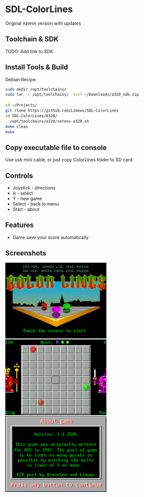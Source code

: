 # SDL-ColorLines

Original nzimin version with updates

## Toolchain & SDK

TODO: Add link to SDK

## Install Tools & Build

Debian Recipe:

```sh
sudo mkdir /opt/toolchains/
sudo tar -C /opt/toolchains/ -xzvf ~/Downloads/a320_sdk.zip

cd ~/Projects/
git clone https://github.com/Limows/SDL-ColorLines
cd SDL-ColorLines/A320/
. /opt/toolchains/a320/setenv-a320.sh
make clean
make
```

## Copy executable file to console

Use usb mini cable, or just copy ColorLines folder to SD card

## Controls

 - Joystick - directions
 - A - select
 - Y - new game
 - Select - back to menu
 - Start - about

## Features

 - Game save your score automatically

## Screenshots

![A320_title](screenshots/title.png)
![A320_game](screenshots/game.png)
![A320_about](screenshots/about.png)
